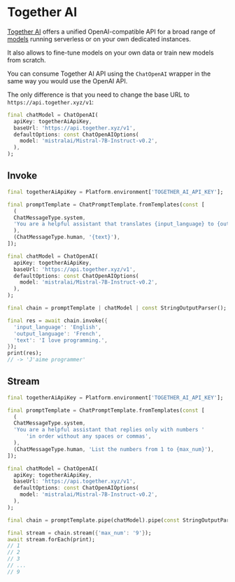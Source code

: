 # Together AI

[Together AI](https://www.together.ai) offers a unified OpenAI-compatible API for a broad range of [models](https://api.together.xyz/playground) running serverless or on your own dedicated instances.

It also allows to fine-tune models on your own data or train new models from scratch.

You can consume Together AI API using the `ChatOpenAI` wrapper in the same way you would use the OpenAI API.

The only difference is that you need to change the base URL to `https://api.together.xyz/v1`:

```dart
final chatModel = ChatOpenAI(
  apiKey: togetherAiApiKey,
  baseUrl: 'https://api.together.xyz/v1',
  defaultOptions: const ChatOpenAIOptions(
    model: 'mistralai/Mistral-7B-Instruct-v0.2',
  ),
);
```

## Invoke

```dart
final togetherAiApiKey = Platform.environment['TOGETHER_AI_API_KEY'];

final promptTemplate = ChatPromptTemplate.fromTemplates(const [
  (
  ChatMessageType.system,
  'You are a helpful assistant that translates {input_language} to {output_language}.',
  ),
  (ChatMessageType.human, '{text}'),
]);

final chatModel = ChatOpenAI(
  apiKey: togetherAiApiKey,
  baseUrl: 'https://api.together.xyz/v1',
  defaultOptions: const ChatOpenAIOptions(
    model: 'mistralai/Mistral-7B-Instruct-v0.2',
  ),
);

final chain = promptTemplate | chatModel | const StringOutputParser();

final res = await chain.invoke({
  'input_language': 'English',
  'output_language': 'French',
  'text': 'I love programming.',
});
print(res);
// -> 'J'aime programmer'
```

## Stream

```dart
final togetherAiApiKey = Platform.environment['TOGETHER_AI_API_KEY'];

final promptTemplate = ChatPromptTemplate.fromTemplates(const [
  (
  ChatMessageType.system,
  'You are a helpful assistant that replies only with numbers '
      'in order without any spaces or commas',
  ),
  (ChatMessageType.human, 'List the numbers from 1 to {max_num}'),
]);

final chatModel = ChatOpenAI(
  apiKey: togetherAiApiKey,
  baseUrl: 'https://api.together.xyz/v1',
  defaultOptions: const ChatOpenAIOptions(
    model: 'mistralai/Mistral-7B-Instruct-v0.2',
  ),
);

final chain = promptTemplate.pipe(chatModel).pipe(const StringOutputParser());

final stream = chain.stream({'max_num': '9'});
await stream.forEach(print);
// 1
// 2
// 3
// ...
// 9
```
